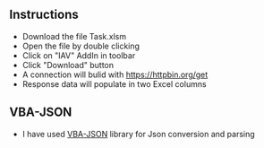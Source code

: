 ## Instructions  

* Download the file Task.xlsm 
* Open the file by double clicking 
* Click on "IAV" AddIn in toolbar 
* Click "Download" button 
* A connection will bulid with https://httpbin.org/get
* Response data will populate in two Excel columns

## VBA-JSON

* I have used [VBA-JSON](https://github.com/VBA-tools/VBA-JSON) library for Json conversion and parsing 
